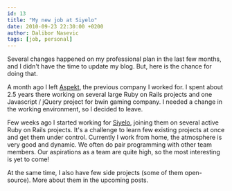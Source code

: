 ```yaml
---
id: 13
title: "My new job at Siyelo"
date: 2010-09-23 22:30:00 +0200
author: Dalibor Nasevic
tags: [job, personal]
---
```


Several changes happened on my professional plan in the last few months, and I didn't have the time to update my blog. But, here is the chance for doing that.

A month ago I left [Aspekt](http://www.aspekt.com.mk/ "Aspekt official site"), the previous company I worked for. I spent about 2.5 years there working on several large Ruby on Rails projects and one Javascript / jQuery project for bwin gaming company. I needed a change in the working environment, so I decided to leave.

Few weeks ago I started working for [Siyelo](http://siyelo.com/ "Siyelo official site"), joining them on several active Ruby on Rails projects. It's a challenge to learn few existing projects at once and get them under control. Currently I work from home, the atmosphere is very good and dynamic. We often do pair programming with other team members. Our aspirations as a team are quite high, so the most interesting is yet to come!

At the same time, I also have few side projects (some of them open-source). More about them in the upcoming posts.
